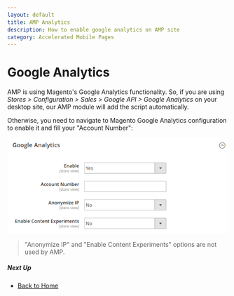 ```yaml
---
layout: default
title: AMP Analytics
description: How to enable google analytics on AMP site
category: Accelerated Mobile Pages
---
```


# Google Analytics

AMP is using Magento's Google Analytics functionality. So, if you are using
_Stores > Configuration > Sales > Google API > Google Analytics_ on your
desktop site, our AMP module will add the script automatically.

Otherwise, you need to navigate to Magento Google Analytics configuration to
enable it and fill your "Account Number":

![Google Analytics Configuration](/images/m2/amp/google-analytics/configuration.png)

> "Anonymize IP" and "Enable Content Experiments" options are not used by AMP.

##### Next Up

 -  [Back to Home](/m2/extensions/amp/)

